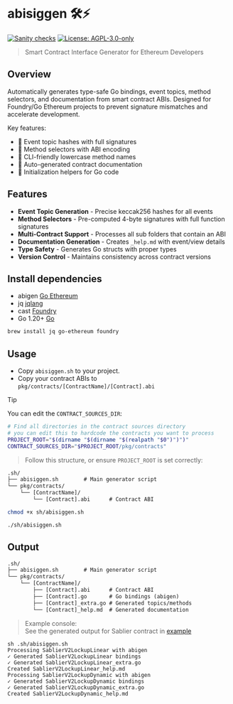# abisiggen 🛠️⚡
[![Sanity checks](https://github.com/rmsrob/abisiggen/actions/workflows/ci.yaml/badge.svg)](https://github.com/rmsrob/abisiggen/actions/workflows/ci.yaml)
[![License: AGPL-3.0-only](https://img.shields.io/badge/License-AGPL--3.0--only-blue)](https://www.gnu.org/licenses/agpl-3.0)


> Smart Contract Interface Generator for Ethereum Developers

## Overview
Automatically generates type-safe Go bindings, event topics, method selectors, and documentation from smart contract ABIs. Designed for Foundry/Go Ethereum projects to prevent signature mismatches and accelerate development.

Key features:
- 🎯 Event topic hashes with full signatures
- 🔑 Method selectors with ABI encoding
- 📘 CLI-friendly lowercase method names
- 📖 Auto-generated contract documentation
- 🔄 Initialization helpers for Go code

## Features
- **Event Topic Generation** - Precise keccak256 hashes for all events
- **Method Selectors** - Pre-computed 4-byte signatures with full function signatures
- **Multi-Contract Support** - Processes all sub folders that contain an ABI
- **Documentation Generation** - Creates `_help.md` with event/view details
- **Type Safety** - Generates Go structs with proper types
- **Version Control** - Maintains consistency across contract versions

## Install dependencies
- abigen [Go Ethereum](https://geth.ethereum.org/docs/tools/abigen)
- jq [jqlang](https://jqlang.org/)
- cast [Foundry](https://book.getfoundry.sh/cast/)
- Go 1.20+ [Go](https://go.dev/dl/)

```bash
brew install jq go-ethereum foundry
```

## Usage
- Copy `abisiggen.sh` to your project.
- Copy your contract ABIs to `pkg/contracts/[ContractName]/[Contract].abi`

> [!TIP]  
> You can edit the `CONTRACT_SOURCES_DIR`:  
```bash
# Find all directories in the contract sources directory
# you can edit this to hardcode the contracts you want to process
PROJECT_ROOT="$(dirname "$(dirname "$(realpath "$0")")")"
CONTRACT_SOURCES_DIR="$PROJECT_ROOT/pkg/contracts"
```

> Follow this structure, or ensure `PROJECT_ROOT` is set correctly:
```txt
.sh/
├── abisiggen.sh        # Main generator script
└── pkg/contracts/
    └── [ContractName]/
        └── [Contract].abi      # Contract ABI
```

```bash
chmod +x sh/abisiggen.sh
```

```bash
./sh/abisiggen.sh
```

## Output
```txt
.sh/
├── abisiggen.sh        # Main generator script
└── pkg/contracts/
    └── [ContractName]/
        ├── [Contract].abi      # Contract ABI
        ├── [Contract].go       # Go bindings (abigen)
        ├── [Contract]_extra.go # Generated topics/methods
        └── [Contract]_help.md  # Generated documentation
```

> Example console:  
> See the generated output for Sablier contract in [example](/example/)

```console
sh .sh/abisiggen.sh
Processing SablierV2LockupLinear with abigen
✓ Generated SablierV2LockupLinear bindings
✓ Generated SablierV2LockupLinear_extra.go
Created SablierV2LockupLinear_help.md
Processing SablierV2LockupDynamic with abigen
✓ Generated SablierV2LockupDynamic bindings
✓ Generated SablierV2LockupDynamic_extra.go
Created SablierV2LockupDynamic_help.md
```
